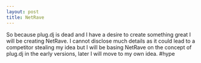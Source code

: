 ```yaml
---
layout: post
title: NetRave
---
```

So because plug.dj is dead and I have a desire to create something great I will be creating NetRave. I cannot disclose much details as it could lead to a competitor stealing my idea but I will be basing NetRave on the concept of plug.dj in the early versions, later I will move to my own idea. #hype